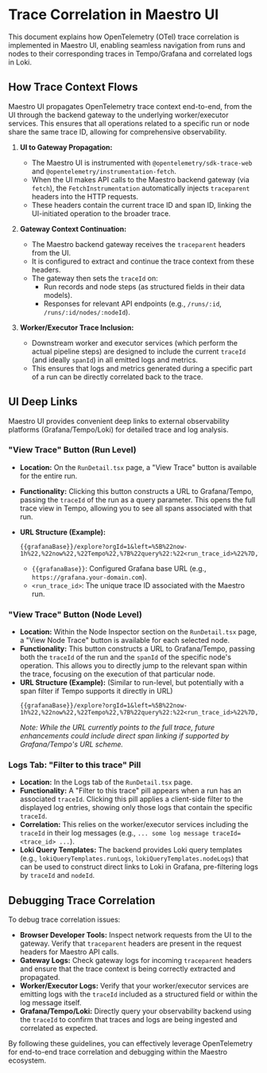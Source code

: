 # Trace Correlation in Maestro UI

This document explains how OpenTelemetry (OTel) trace correlation is implemented in Maestro UI, enabling seamless navigation from runs and nodes to their corresponding traces in Tempo/Grafana and correlated logs in Loki.

## How Trace Context Flows

Maestro UI propagates OpenTelemetry trace context end-to-end, from the UI through the backend gateway to the underlying worker/executor services. This ensures that all operations related to a specific run or node share the same trace ID, allowing for comprehensive observability.

1.  **UI to Gateway Propagation:**
    - The Maestro UI is instrumented with `@opentelemetry/sdk-trace-web` and `@opentelemetry/instrumentation-fetch`.
    - When the UI makes API calls to the Maestro backend gateway (via `fetch`), the `FetchInstrumentation` automatically injects `traceparent` headers into the HTTP requests.
    - These headers contain the current trace ID and span ID, linking the UI-initiated operation to the broader trace.

2.  **Gateway Context Continuation:**
    - The Maestro backend gateway receives the `traceparent` headers from the UI.
    - It is configured to extract and continue the trace context from these headers.
    - The gateway then sets the `traceId` on:
      - Run records and node steps (as structured fields in their data models).
      - Responses for relevant API endpoints (e.g., `/runs/:id`, `/runs/:id/nodes/:nodeId`).

3.  **Worker/Executor Trace Inclusion:**
    - Downstream worker and executor services (which perform the actual pipeline steps) are designed to include the current `traceId` (and ideally `spanId`) in all emitted logs and metrics.
    - This ensures that logs and metrics generated during a specific part of a run can be directly correlated back to the trace.

## UI Deep Links

Maestro UI provides convenient deep links to external observability platforms (Grafana/Tempo/Loki) for detailed trace and log analysis.

### "View Trace" Button (Run Level)

- **Location:** On the `RunDetail.tsx` page, a "View Trace" button is available for the entire run.
- **Functionality:** Clicking this button constructs a URL to Grafana/Tempo, passing the `traceId` of the run as a query parameter. This opens the full trace view in Tempo, allowing you to see all spans associated with that run.
- **URL Structure (Example):**

  ```
  {{grafanaBase}}/explore?orgId=1&left=%5B%22now-1h%22,%22now%22,%22Tempo%22,%7B%22query%22:%22<run_trace_id>%22%7D,%7B%22ui%22:%22trace%22%7D%5D
  ```

  - `{{grafanaBase}}`: Configured Grafana base URL (e.g., `https://grafana.your-domain.com`).
  - `<run_trace_id>`: The unique trace ID associated with the Maestro run.

### "View Trace" Button (Node Level)

- **Location:** Within the Node Inspector section on the `RunDetail.tsx` page, a "View Node Trace" button is available for each selected node.
- **Functionality:** This button constructs a URL to Grafana/Tempo, passing both the `traceId` of the run and the `spanId` of the specific node's operation. This allows you to directly jump to the relevant span within the trace, focusing on the execution of that particular node.
- **URL Structure (Example):** (Similar to run-level, but potentially with a span filter if Tempo supports it directly in URL)
  ```
  {{grafanaBase}}/explore?orgId=1&left=%5B%22now-1h%22,%22now%22,%22Tempo%22,%7B%22query%22:%22<run_trace_id>%22%7D,%7B%22ui%22:%22trace%22%7D%5D
  ```
  _Note: While the URL currently points to the full trace, future enhancements could include direct span linking if supported by Grafana/Tempo's URL scheme._

### Logs Tab: "Filter to this trace" Pill

- **Location:** In the Logs tab of the `RunDetail.tsx` page.
- **Functionality:** A "Filter to this trace" pill appears when a run has an associated `traceId`. Clicking this pill applies a client-side filter to the displayed log entries, showing only those logs that contain the specific `traceId`.
- **Correlation:** This relies on the worker/executor services including the `traceId` in their log messages (e.g., `... some log message traceId=<trace_id> ...`).
- **Loki Query Templates:** The backend provides Loki query templates (e.g., `lokiQueryTemplates.runLogs`, `lokiQueryTemplates.nodeLogs`) that can be used to construct direct links to Loki in Grafana, pre-filtering logs by `traceId` and `nodeId`.

## Debugging Trace Correlation

To debug trace correlation issues:

- **Browser Developer Tools:** Inspect network requests from the UI to the gateway. Verify that `traceparent` headers are present in the request headers for Maestro API calls.
- **Gateway Logs:** Check gateway logs for incoming `traceparent` headers and ensure that the trace context is being correctly extracted and propagated.
- **Worker/Executor Logs:** Verify that your worker/executor services are emitting logs with the `traceId` included as a structured field or within the log message itself.
- **Grafana/Tempo/Loki:** Directly query your observability backend using the `traceId` to confirm that traces and logs are being ingested and correlated as expected.

By following these guidelines, you can effectively leverage OpenTelemetry for end-to-end trace correlation and debugging within the Maestro ecosystem.
